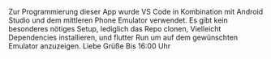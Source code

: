 Zur Programmierung dieser App wurde VS Code in Kombination mit Android Studio und dem mittleren Phone Emulator verwendet.
Es gibt kein besonderes nötiges Setup, lediglich das Repo clonen, 
Vielleicht Dependencies installieren, und flutter Run um auf dem gewünschten Emulator anzuzeigen.
Liebe Grüße
Bis 16:00 Uhr
